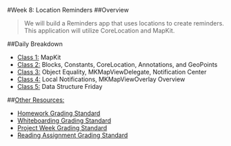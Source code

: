 #Week 8: Location Reminders
##Overview
>We will build a Reminders app that uses locations to create reminders. This
application will utilize CoreLocation and MapKit.

##Daily Breakdown
  * [Class 1:](class-1/) MapKit
  * [Class 2:](class-2/) Blocks, Constants, CoreLocation, Annotations, and GeoPoints
  * [Class 3:](class-3/) Object Equality, MKMapViewDelegate, Notification Center
  * [Class 4:](class-4/) Local Notifications, MKMapViewOverlay
Overview
  * [Class 5:](class-5/) Data Structure Friday

##[Other Resources:](Resources/)
* [Homework Grading Standard](Resources/hw-grading-standard/)
* [Whiteboarding Grading Standard](Resources/wb-grading-standard/)
* [Project Week Grading Standard](Resources/pw-grading-standard/)
* [Reading Assignment Grading Standard](Resources/ra-grading-standard/)
